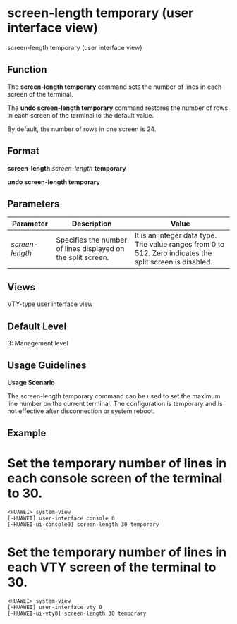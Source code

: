 screen-length temporary (user interface view)
=============================================

screen-length temporary (user interface view)

Function
--------



The **screen-length temporary** command sets the number of lines in each screen of the terminal.

The **undo screen-length temporary** command restores the number of rows in each screen of the terminal to the default value.



By default, the number of rows in one screen is 24.


Format
------

**screen-length** *screen-length* **temporary**

**undo screen-length temporary**


Parameters
----------

| Parameter | Description | Value |
| --- | --- | --- |
| *screen-length* | Specifies the number of lines displayed on the split screen. | It is an integer data type. The value ranges from 0 to 512. Zero indicates the split screen is disabled. |



Views
-----

VTY-type user interface view


Default Level
-------------

3: Management level


Usage Guidelines
----------------

**Usage Scenario**

The screen-length temporary command can be used to set the maximum line number on the current terminal. The configuration is temporary and is not effective after disconnection or system reboot.


Example
-------

# Set the temporary number of lines in each console screen of the terminal to 30.
```
<HUAWEI> system-view
[~HUAWEI] user-interface console 0
[~HUAWEI-ui-console0] screen-length 30 temporary

```

# Set the temporary number of lines in each VTY screen of the terminal to 30.
```
<HUAWEI> system-view
[~HUAWEI] user-interface vty 0
[~HUAWEI-ui-vty0] screen-length 30 temporary

```
